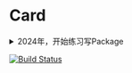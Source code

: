 # Card
<details>
<summary>2024年，开始练习写Package</summary>
  疯狂commit，瞎鸡儿乱写
  
  没人教我，又无聊得很，就是这样了...
  这下面两行有什么用吗？
</details>

[![Build Status](https://github.com/YabusameHoulen/MyCard.jl/actions/workflows/CI.yml/badge.svg?branch=master)](https://github.com/YabusameHoulen/MyCard.jl/actions/workflows/CI.yml?query=branch%3Amaster)
